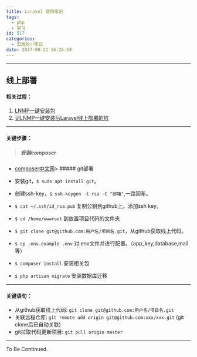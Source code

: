 ```yaml
---
title: Laravel 使用笔记
tags:
  - php
  - 学习
id: 517
categories:
  - 云游的小笔记
date: 2017-08-21 16:26:58
---
```


* * *

## 线上部署

#### 相关过程：

1.  [LNMP一键安装包](http://www.yunyoujun.cn/2017/08/20/lnmp%e4%b8%80%e9%94%ae%e5%ae%89%e8%a3%85%e5%8c%85/)
2.  [记LNMP一键安装后Laravel线上部署的坑](http://www.yunyoujun.cn/2017/08/20/%e8%ae%b0laravel%e7%ba%bf%e4%b8%8a%e9%83%a8%e7%bd%b2%e7%9a%84%e5%9d%91/)

* * *

#### 关键步骤：

> ##### 安装composer

*   [composer中文网](http://www.phpcomposer.com/)> ##### git部署

*   安装git，`$ sudo apt install git`。
*   创建ssh-key，`$ ssh-keygen -t rsa -C "邮箱"`,一路回车。
*   `$ cat ~/.ssh/id_rsa.pub` 复制公钥到github上。添加ssh key。
*   `$ cd /home/wwwroot` 到放置项目代码的文件夹
*   `$ git clone git@github.com:用户名/项目名.git`，从github获取线上代码。
*   `$ cp .env.example .env` 对.env文件并进行配置。（app_key,database,mail等）
*   `$ composer install` 安装相关包
*   `$ php artisan migrate` 安装数据库迁移

* * *

#### 关键语句：

*   从github获取线上代码: `git clone git@github.com:用户名/项目名.git`
*   关联远程仓库: `git remote add origin git@github.com:xxx/xxx.git` (git clone后已自动关联)
*   git拉取代码更新项目: `git pull origin master`

* * *

To Be Continued.